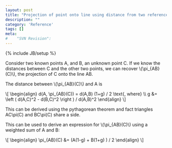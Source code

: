 ```yaml
---
layout: post
title: "Projection of point onto line using distance from two reference points"
description: ""
category: 'Reference'
tags: []
meta: 
#    "SVN Revision": 
---
```

{% include JB/setup %}

Consider two known points A, and B, an unknown point C. If we know the distances between C and the other two points, we can recover \\(\pi\_{AB}(C)\\), the projection of C onto the line AB.

The distance between \\(\pi\_{AB}(C)\\) and A is 

<div>
\[
\begin{align}
d(A, \pi_{AB}(C)) = d(A,B) (1+g) / 2 \text{, where} \\
g &= \left ( d(A,C)^2 - d(B,C)^2 \right ) / d(A,B)^2
\end{align}
\]
</div>

This can be derived using the pythagorean theorem and fact triangles AC\pi(C) and BC\pi(C) share a side.

This can be used to derive an expression for \\(\pi\_{AB}(C)\\) using a weighted sum of A and B:

<div>
\[
\begin{align}
\pi_{AB}(C) &= (A(1-g) + B(1+g) ) / 2
\end{align}
\]
</div>

